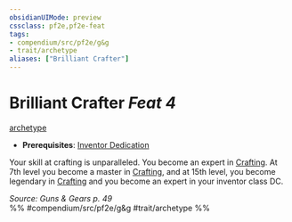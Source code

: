 ```yaml
---
obsidianUIMode: preview
cssclass: pf2e,pf2e-feat
tags:
- compendium/src/pf2e/g&g
- trait/archetype
aliases: ["Brilliant Crafter"]
---
```

# Brilliant Crafter  *Feat 4*  
[archetype](/rules/traits/archetype.md)  

- **Prerequisites**: [Inventor Dedication](/compendium/feats/inventor-dedication-g-g.md)

Your skill at crafting is unparalleled. You become an expert in [Crafting](/compendium/skills.md#Crafting). At 7th level you become a master in [Crafting](/compendium/skills.md#Crafting), and at 15th level, you become legendary in [Crafting](/compendium/skills.md#Crafting) and you become an expert in your inventor class DC.

*Source: Guns & Gears p. 49*  
%% #compendium/src/pf2e/g&g #trait/archetype %%